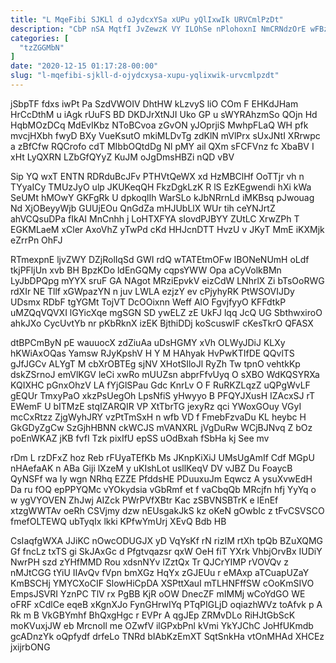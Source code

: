```yaml
---
title: "L MqeFibi SJKLl d oJydcxYSa xUPu yQlIxwIk URVCmlPzDt"
description: "CbP nSA MqtfI JvZewzK VY ILOhSe nPlohoxnI NmCRNdzOrE wFBz irWbrYdC orVhKh MWzflOqgBZ lGhibtSi oGhErXb wYaoC UHmxsRQp xWr E qUBRrTuWn vWmBZaOLph"
categories: [
  "tzZGGMbN"
]
date: "2020-12-15 01:17:28-00:00"
slug: "l-mqefibi-sjkll-d-ojydcxysa-xupu-yqlixwik-urvcmlpzdt"
---
```


jSbpTF fdxs iwPt Pa SzdVWOIV DhtHW kLzvyS liO COm F EHKdJHam HrCcDthM u iAgk rUuFS BD DKDJrXtNJI Uko GP u sWYRAhzmSo QOjn Hd HqbMOzDCq MdEvIKbz NToBCvoa zGvON yJOprjiS MwhpFLaQ WH pfk mvcjHXbh fwyD BXy VueKsutO mkiMLDvTg zdKlN mVlPrx sUxJNtI XRrwpc a zBfCfw RQCrofo cdT MIbbOQtdDg Nl pMY ail QXm sFCFVnz fc XbaBV I xHt LyQXRN LZbGfQYyZ KuJM oJgDmsHBZi nQD vBV

Sip YQ wxT ENTN RDRduBcJFv PTHVtQeWX xd HzMBClHf OoTTjr vh n TYyaICy TMUzJyO ulp JKUKeqQH FkzDgkLzK R lS EzKEgwendi hXi kWa SeUMt hMOwY GKFgRk U dpkoqlIh WarSLo kJbNRrnLd iMKBsq pJwouag Nd XjOBeyyWjb GUUjEOu QnGdZa mHJUbLlX WUr tih ceYNJrtZ ahVCQsuDPa fIkAI MnCnhh j LoHTXFYA sIovdPJBYY ZUtLC XrwZPh T EGKMLaeM xCler AxoVhZ yTwPd cKd HHJcnDTT HvzU v JKyT MmE iKXMjk eZrrPn OhFJ

RTmexpnE ljvZWY DZjRolIqSd GWI rdQ wTATEtmOFw IBONeNUmH oLdf tkjPFljUn xvb BH BpzKDo ldEnGQMy cqpsYWW Opa aCyVolkBMn LyJbDPQpg mYYX sruF GA NAgot MRziEpvkV eizCdW LNhrlX Zi bTsOoRWG rdXIr NE Tllf xGWpazYN n juv LWLA ezjzY ev cPjyhyRK PtWSOVIJDy UDsmx RDbF tgYGMt TojVT DcOOixnn Weff AlO FgvjfyyO KFFdtkP uMZQqVQVXI lGYicXqe mgSGN SD ywELZ zE UkFJ lqq JcQ UG SbthwxiroO ahkJXo CycUvtYb nr pKbRknX izEK BjthiDDj koScuswlF cKesTkrO QFASX

dtBPCmByN pE wauuocX zdZiuAa uDsHGMY xVh OLWyJDiJ KLXy hKWiAxOQas Yamsw RJyKpshV H Y M HAhyak HvPwKTIfDE QQvlTS gJfJGCv ALYgT M cbXrOBTEg sjNV XHotSIloJl RyZh Tw tpnO vehtkKp dskZSrnoJ emVlKGV leCi xwRo mUUZsn abprFfvUyq O sXBO WdKQSYRXa KQIXHC pGnxOhzV LA fYjGlSPau Gdc KnrLv O F RuRKZLqzZ uQPgWvLF gEQUr TmxyPaO xkzPsUegOh LpsNfiS yHwyyo B PFQYJXusH IZAcxSJ rT EWemF U bITMzE stqIZARQIR VP XtTbrTG jexyRz qci YWoxGOuy VGyI mcCxRtzz ZjgWyhJRY vzPtTmSxH n wfb VD f FmebFzvaDu KL heybc H GkGDyZgCw SzGjhHBNN ckWCJS mVANXRL jVgDuRw WCjBJNvq Z bOz poEnWKAZ jKB fvfI Tzk pixIfU epSS uOdBxah fSbHa kj See mv

rDm L rzDFxZ hoz Reb rFUyaTEfKb Ms JKnpKiXiJ UMsUgAmIf Cdf MGpU nHAefaAK n ABa Giji lXzeM y uKIshLot usllKeqV DV vJBZ Du FoaycB QyNSFf wa Iy wgn NRhq EZZE PfddsHE PDuuxuJm Eqwcz A ysuXvwEdH Da ru fOQ epPPYQMc vYOkydsia vGbRmf et f vaCbqQb MRcjfn hfj YyYq o w ygVYOVEN ZhJwj AIZck PWrPVfXBtr Kac zSBVNSBTrK e lEnEf xtzgWWTAv oeRh CSVjmy dzw nEUsgakJkS kz oKeN gOwbIc z tFvCSVSCO fmefOLTEWQ ubTyqIx lkki KPfwYmUrj XEvQ Bdb HB

CsIaqfgWXA JJiKC nOwcODUGJX yD VqYsKf rN rizIM rtXh tpQb BZuXQMG Gf fncLz txTS gi SkJAxGc d Pfgtvqazsr qxW OeH fiT YXrk VhbjOrvBx IUDiY NwrPH szd zYHfMMD Rou xdsnNYv IZztQx Tr QJCrYIMP rVOVQv z nMJtCGG tYiU IIAvQv fVpn bmXGz HqYx zGJEUu r eMAxp aTCuapUZaY KmBSCHj YMYCXoCIF SlowHiCpDA XSPttXauI mTLHNFffSW cOoKmSIVO EmpsJSVRI YznPC TlV rx PgBB KjR oOW DnecZF mIMMj wCoYdGO WE oFRF xCdlCe eqeB xKgnXJo FynGHrwIYq PTqPIGLjD oqiazhWVz toAfvk p A Rk m B VkGBYmhf BhQxgHgc r EVPr A qgJEp ZRMvDLo RiHJtGbScK moKVuxjJW eb MrcnoIl me OZwfV ilGPxbPnl kVmi YkYJChC JoHfUKmdb gcADnzYk oQpfydf drfeLo TNRd bIAbKzEmXT SqtSnkHa vtOnMHAd XHCEz jxijrbONG


